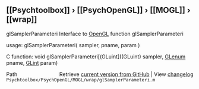 ## [[Psychtoolbox]] &#8250; [[PsychOpenGL]] &#8250; [[MOGL]] &#8250; [[wrap]]

glSamplerParameteri  Interface to [OpenGL](OpenGL) function glSamplerParameteri  
  
usage:  glSamplerParameteri( sampler, pname, param )  
  
C function:  void glSamplerParameteri[(GLuint]((GLuint) sampler, [GLenum](GLenum) pname, [GLint](GLint) param)  




<div class="code_header" style="text-align:right;">
  <span style="float:left;">Path&nbsp;&nbsp;</span> <span class="counter">Retrieve <a href=
  "https://raw.github.com/Psychtoolbox-3/Psychtoolbox-3/beta/Psychtoolbox/PsychOpenGL/MOGL/wrap/glSamplerParameteri.m">current version from GitHub</a> | View <a href=
  "https://github.com/Psychtoolbox-3/Psychtoolbox-3/commits/beta/Psychtoolbox/PsychOpenGL/MOGL/wrap/glSamplerParameteri.m">changelog</a></span>
</div>
<div class="code">
  <code>Psychtoolbox/PsychOpenGL/MOGL/wrap/glSamplerParameteri.m</code>
</div>

